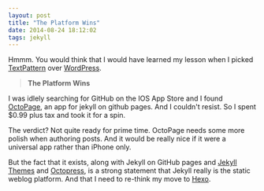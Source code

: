 ```yaml
---
layout: post
title: "The Platform Wins"
date: 2014-08-24 18:12:02
tags: jekyll
---
```

Hmmm. You would think that I would have learned my lesson when I picked [TextPattern](http://textpattern.com) over [WordPress](http://wordpress.com).

> __The Platform Wins__

I was idlely searching for GitHub on the IOS App Store and I found [OctoPage](https://itunes.apple.com/us/app/octopage-blogging-jekyll-markdown/id649843345?mt=8), an app for jekyll on github pages. And I couldn't resist. So I spent $0.99 plus tax and took it for a spin. 

The verdict? Not quite ready for prime time. OctoPage needs some more polish when authoring posts. And it would be really nice if it were a universal app rather than iPhone only.

But the fact that it exists, along with Jekyll on GitHub pages and [Jekyll Themes](http://jekyllthemes.org/) and [Octopress](http://octopress.org/), is a strong statement that Jekyll really is the static weblog platform. And that I need to re-think my move to [Hexo](http://hexo.io/).

